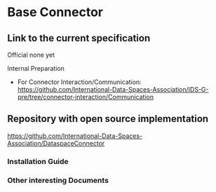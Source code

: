 # Base Connector

## Link to the current specification
Official
none yet

Internal Preparation
* For Connector Interaction/Communication: https://github.com/International-Data-Spaces-Association/IDS-G-pre/tree/connector-interaction/Communication

## Repository with open source implementation
https://github.com/International-Data-Spaces-Association/DataspaceConnector

### Installation Guide


### Other interesting Documents
